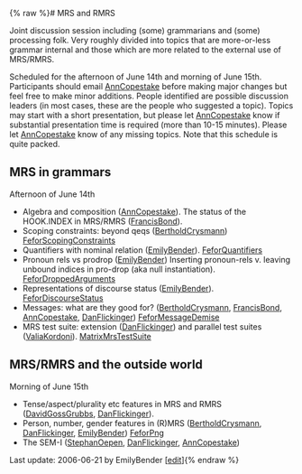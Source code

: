 {% raw %}# MRS and RMRS

Joint discussion session including (some) grammarians and (some)
processing folk. Very roughly divided into topics that are more-or-less
grammar internal and those which are more related to the external use of
MRS/RMRS.

Scheduled for the afternoon of June 14th and morning of June 15th.
Participants should email [AnnCopestake](https://delph-in.github.io/docs/garage/AnnCopestake) before making
major changes but feel free to make minor additions. People identified
are possible discussion leaders (in most cases, these are the people who
suggested a topic). Topics may start with a short presentation, but
please let [AnnCopestake](https://delph-in.github.io/docs/garage/AnnCopestake) know if substantial presentation
time is required (more than 10-15 minutes). Please let
[AnnCopestake](https://delph-in.github.io/docs/garage/AnnCopestake) know of any missing topics. Note that this
schedule is quite packed.

## MRS in grammars

Afternoon of June 14th

- Algebra and composition ([AnnCopestake](https://delph-in.github.io/docs/garage/AnnCopestake)). The status
of the HOOK.INDEX in MRS/RMRS ([FrancisBond](https://delph-in.github.io/docs/garage/FrancisBond)).
- Scoping constraints: beyond qeqs
([BertholdCrysmann](https://delph-in.github.io/docs/garage/BertholdCrysmann))
[FeforScopingConstraints](https://delph-in.github.io/docs/summits/FeforScopingConstraints)
- Quantifiers with nominal relation ([EmilyBender](https://delph-in.github.io/docs/garage/EmilyBender)).
[FeforQuantifiers](https://delph-in.github.io/docs/summits/FeforQuantifiers)
- Pronoun rels vs prodrop ([EmilyBender](https://delph-in.github.io/docs/garage/EmilyBender)) Inserting
pronoun-rels v. leaving unbound indices in pro-drop (aka null
instantiation). [FeforDroppedArguments](https://delph-in.github.io/docs/summits/FeforDroppedArguments)
- Representations of discourse status ([EmilyBender](https://delph-in.github.io/docs/garage/EmilyBender)).
[FeforDiscourseStatus](https://delph-in.github.io/docs/summits/FeforDiscourseStatus)
- Messages: what are they good for?
([BertholdCrysmann](https://delph-in.github.io/docs/garage/BertholdCrysmann), [FrancisBond](https://delph-in.github.io/docs/garage/FrancisBond),
[AnnCopestake](https://delph-in.github.io/docs/garage/AnnCopestake), [DanFlickinger](https://delph-in.github.io/docs/garage/DanFlickinger))
[FeforMessageDemise](https://delph-in.github.io/docs/summits/FeforMessageDemise)
- MRS test suite: extension ([DanFlickinger](https://delph-in.github.io/docs/garage/DanFlickinger)) and
parallel test suites ([ValiaKordoni](https://delph-in.github.io/docs/garage/ValiaKordoni)).
[MatrixMrsTestSuite](https://delph-in.github.io/docs/matrix/MatrixMrsTestSuite)

## MRS/RMRS and the outside world

Morning of June 15th

- Tense/aspect/plurality etc features in MRS and RMRS
([DavidGossGrubbs](/DavidGossGrubbs),
[DanFlickinger](https://delph-in.github.io/docs/garage/DanFlickinger)).
- Person, number, gender features in (R)MRS
([BertholdCrysmann](https://delph-in.github.io/docs/garage/BertholdCrysmann),
[DanFlickinger](https://delph-in.github.io/docs/garage/DanFlickinger), [EmilyBender](https://delph-in.github.io/docs/garage/EmilyBender))
[FeforPng](https://delph-in.github.io/docs/summits/FeforPng)
- The SEM-I ([StephanOepen](https://delph-in.github.io/docs/garage/StephanOepen),
[DanFlickinger](https://delph-in.github.io/docs/garage/DanFlickinger), [AnnCopestake](https://delph-in.github.io/docs/garage/AnnCopestake))

Last update: 2006-06-21 by EmilyBender [[edit](https://github.com/delph-in/docs/wiki/FeforRmrs/_edit)]{% endraw %}